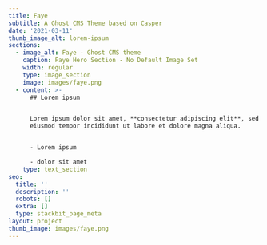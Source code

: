 ```yaml
---
title: Faye
subtitle: A Ghost CMS Theme based on Casper
date: '2021-03-11'
thumb_image_alt: lorem-ipsum
sections:
  - image_alt: Faye - Ghost CMS theme
    caption: Faye Hero Section - No Default Image Set
    width: regular
    type: image_section
    image: images/faye.png
  - content: >-
      ## Lorem ipsum


      Lorem ipsum dolor sit amet, **consectetur adipiscing elit**, sed do
      eiusmod tempor incididunt ut labore et dolore magna aliqua.


      - Lorem ipsum

      - dolor sit amet
    type: text_section
seo:
  title: ''
  description: ''
  robots: []
  extra: []
  type: stackbit_page_meta
layout: project
thumb_image: images/faye.png
---
```

